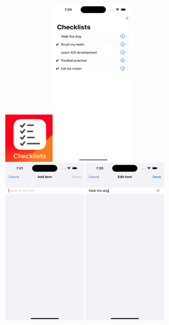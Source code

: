 <img src="https://github.com/zeeshan2k2/Checklists/blob/main/Checklist%20-%20appicon.png" width="150" height="150">
<img src="https://github.com/zeeshan2k2/Checklists/blob/main/Checklist%20-%20main%20page.png" width="250" height="500">
<img src="https://github.com/zeeshan2k2/Checklists/blob/main/Checklist%20-%20Add%20item.png" width="250" height="500">
<img src="https://github.com/zeeshan2k2/Checklists/blob/main/Checklist%20-%20Edit%20item.png" width="250" height="500">
